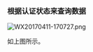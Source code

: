 ### 根据认证状态来查询数据      

![WX20170411-170727.png](https://bitbucket.org/repo/oE6yEX/images/253475548-WX20170411-170727.png)      

如上图所示。